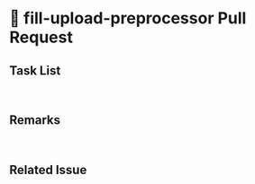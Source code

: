 # :bento: fill-upload-preprocessor Pull Request

## Task List

<!-- 개조식으로 어떤 작업을 수행했는지 작성 -->
<br>

## Remarks

<!-- 이번 MR과 관련된 내용들을 자유롭게 작성 -->
<br>

## Related Issue

<!-- 이번 MR과 관련있는 github issue가 있는 경우 링크 연결 -->
